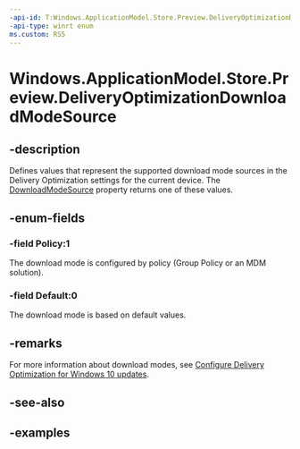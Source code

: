 ```yaml
---
-api-id: T:Windows.ApplicationModel.Store.Preview.DeliveryOptimizationDownloadModeSource
-api-type: winrt enum
ms.custom: RS5
---
```


<!-- Enumeration syntax.
public enum DeliveryOptimizationDownloadModeSource : int
-->

# Windows.ApplicationModel.Store.Preview.DeliveryOptimizationDownloadModeSource

## -description
Defines values that represent the supported download mode sources in the Delivery Optimization settings for the current device. The [DownloadModeSource](deliveryoptimizationsettings_downloadmodesource.md) property returns one of these values.

## -enum-fields
### -field Policy:1
The download mode is configured by policy (Group Policy or an MDM solution).

### -field Default:0
The download mode is based on default values.

## -remarks
For more information about download modes, see [Configure Delivery Optimization for Windows 10 updates](https://docs.microsoft.com/windows/deployment/update/waas-delivery-optimization#download-mode).

## -see-also

## -examples
